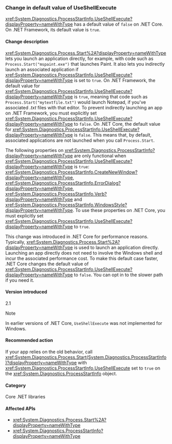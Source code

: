 ### Change in default value of UseShellExecute

<xref:System.Diagnostics.ProcessStartInfo.UseShellExecute?displayProperty=nameWithType> has a default value of `false` on .NET Core. On .NET Framework, its default value is `true`.

#### Change description

<xref:System.Diagnostics.Process.Start%2A?displayProperty=nameWithType> lets you launch an application directly, for example, with code such as `Process.Start("mspaint.exe")` that launches Paint. It also lets you indirectly launch an associated application if <xref:System.Diagnostics.ProcessStartInfo.UseShellExecute?displayProperty=nameWithType> is set to `true`. On .NET Framework, the default value for <xref:System.Diagnostics.ProcessStartInfo.UseShellExecute?displayProperty=nameWithType> is `true`, meaning that code such as `Process.Start("mytextfile.txt")` would launch Notepad, if you've associated *.txt* files with that editor. To prevent indirectly launching an app on .NET Framework, you must explicitly set <xref:System.Diagnostics.ProcessStartInfo.UseShellExecute?displayProperty=nameWithType> to `false`. On .NET Core, the default value for <xref:System.Diagnostics.ProcessStartInfo.UseShellExecute?displayProperty=nameWithType> is `false`. This means that, by default, associated applications are not launched when you call `Process.Start`.

The following properties on <xref:System.Diagnostics.ProcessStartInfo?displayProperty=nameWithType> are only functional when <xref:System.Diagnostics.ProcessStartInfo.UseShellExecute?displayProperty=nameWithType> is `true`: <xref:System.Diagnostics.ProcessStartInfo.CreateNewWindow?displayProperty=nameWithType>, <xref:System.Diagnostics.ProcessStartInfo.ErrorDialog?displayProperty=nameWithType>, <xref:System.Diagnostics.ProcessStartInfo.Verb?displayProperty=nameWithType> and <xref:System.Diagnostics.ProcessStartInfo.WindowsStyle?displayProperty=nameWithType>. To use these properties on .NET Core, you must explicitly set <xref:System.Diagnostics.ProcessStartInfo.UseShellExecute?displayProperty=nameWithType> to `true`.

This change was introduced in .NET Core for performance reasons. Typically, <xref:System.Diagnostics.Process.Start%2A?displayProperty=nameWithType> is used to launch an application directly. Launching an app directly does not need to involve the Windows shell and incur the associated performance cost. To make this default case faster, .NET Core changes the default value of <xref:System.Diagnostics.ProcessStartInfo.UseShellExecute?displayProperty=nameWithType> to `false`. You can opt in to the slower path if you need it.

#### Version introduced

2.1

> [!NOTE]
> In earlier versions of .NET Core, `UseShellExecute` was not implemented for Windows.

#### Recommended action

If your app relies on the old behavior, call <xref:System.Diagnostics.Process.Start(System.Diagnostics.ProcessStartInfo)?displayProperty=nameWithType> with <xref:System.Diagnostics.ProcessStartInfo.UseShellExecute> set to `true` on the <xref:System.Diagnostics.ProcessStartInfo> object.

#### Category

Core .NET libraries

#### Affected APIs

- <xref:System.Diagnostics.Process.Start%2A?displayProperty=nameWithType>
- <xref:System.Diagnostics.ProcessStartInfo?displayProperty=nameWithType>

<!--

#### Affected APIs

- `Overload:System.Diagnostics.Process.Start`
- `M:System.Diagnostics.ProcessStartInfo`

-->
